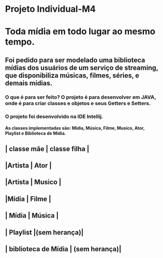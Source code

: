 # Projeto Individual-M4 
# Toda mídia em todo lugar ao mesmo tempo.
## Foi pedido para ser modelado uma biblioteca mídias dos usuários de um serviço de streaming, que disponibiliza músicas, filmes, séries, e demais mídias.
### O que é para ser feito? O projeto é para desenvolver em JAVA, onde é para criar classes e objetos e seus Getters e Setters.
### O projeto foi desenvolvido na IDE Intellij.
#### As classes implementadas são: Mídia, Música, Filme, Musico, Ator, Playlist e Biblioteca de Mídia.


| classe mãe | classe filha |
-------------------------
|Artista   |   Ator     |
------------------------
|Artista   |  Musico    |
------------------------
|Mídia     |   Filme    |
------------------------
| Mídia    | Música     |
------------------
| Playlist |(sem herança)|
------------------
| biblioteca de Mídia | (sem herança)|
--------------------------------------
